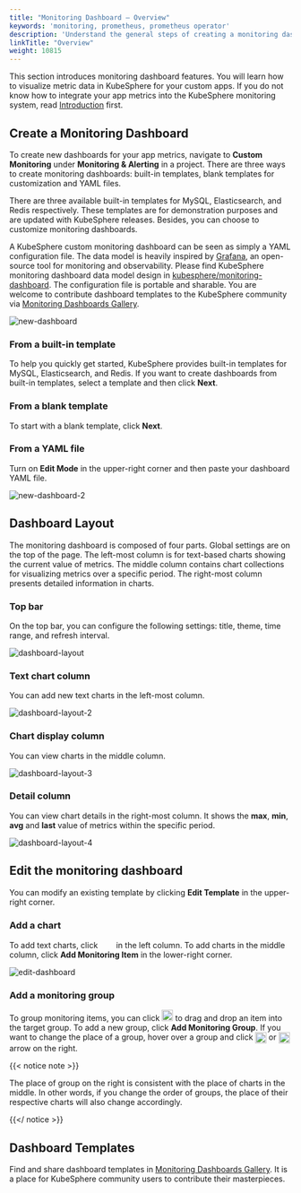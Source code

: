 ```yaml
---
title: "Monitoring Dashboard — Overview"
keywords: 'monitoring, prometheus, prometheus operator'
description: 'Understand the general steps of creating a monitoring dashboard as well as its layout.'
linkTitle: "Overview"
weight: 10815
---
```


This section introduces monitoring dashboard features. You will learn how to visualize metric data in KubeSphere for your custom apps. If you do not know how to integrate your app metrics into the KubeSphere monitoring system, read [Introduction](../../introduction/) first.

## Create a Monitoring Dashboard

To create new dashboards for your app metrics, navigate to **Custom Monitoring** under **Monitoring & Alerting** in a project. There are three ways to create monitoring dashboards: built-in templates, blank templates for customization and YAML files.

There are three available built-in templates for MySQL, Elasticsearch, and Redis respectively. These templates are for demonstration purposes and are updated with KubeSphere releases. Besides, you can choose to customize monitoring dashboards.

A KubeSphere custom monitoring dashboard can be seen as simply a YAML configuration file. The data model is heavily inspired by [Grafana](https://github.com/grafana/grafana), an open-source tool for monitoring and observability. Please find KubeSphere monitoring dashboard data model design in [kubesphere/monitoring-dashboard](https://github.com/kubesphere/monitoring-dashboard). The configuration file is portable and sharable. You are welcome to contribute dashboard templates to the KubeSphere community via [Monitoring Dashboards Gallery](https://github.com/kubesphere/monitoring-dashboard/tree/master/contrib/gallery). 

![new-dashboard](/images/docs/project-user-guide/custom-application-monitoring/visualization/overview/create-dashboard.png)

### From a built-in template

To help you quickly get started, KubeSphere provides built-in templates for MySQL, Elasticsearch, and Redis. If you want to create dashboards from built-in templates, select a template and then click **Next**.

### From a blank template

To start with a blank template, click **Next**.

### From a YAML file

Turn on **Edit Mode** in the upper-right corner and then paste your dashboard YAML file.

![new-dashboard-2](/images/docs/project-user-guide/custom-application-monitoring/visualization/overview/edit-mode.png)

## Dashboard Layout

The monitoring dashboard is composed of four parts. Global settings are on the top of the page. The left-most column is for text-based charts showing the current value of metrics. The middle column contains chart collections for visualizing metrics over a specific period. The right-most column presents detailed information in charts.

### Top bar

On the top bar, you can configure the following settings: title, theme, time range, and refresh interval.

![dashboard-layout](/images/docs/project-user-guide/custom-application-monitoring/visualization/overview/edit-settings.png)

### Text chart column

You can add new text charts in the left-most column.

![dashboard-layout-2](/images/docs/project-user-guide/custom-application-monitoring/visualization/overview/text-charts.png)

### Chart display column

You can view charts in the middle column.

![dashboard-layout-3](/images/docs/project-user-guide/custom-application-monitoring/visualization/overview/view-charts.png)

### Detail column

You can view chart details in the right-most column. It shows the **max**, **min**, **avg** and **last** value of metrics within the specific period.

![dashboard-layout-4](/images/docs/project-user-guide/custom-application-monitoring/visualization/overview/detail-column.png)

## Edit the monitoring dashboard

You can modify an existing template by clicking **Edit Template** in the upper-right corner.

### Add a chart

To add text charts, click <img src="/images/docs/project-user-guide/custom-application-monitoring/visualization/overview/plus-btn.png" height="15px" width="25px" /> in the left column. To add charts in the middle column, click **Add Monitoring Item** in the lower-right corner.

![edit-dashboard](/images/docs/project-user-guide/custom-application-monitoring/visualization/overview/add-charts.png)

### Add a monitoring group

To group monitoring items, you can click <img src="/images/docs/project-user-guide/custom-application-monitoring/visualization/overview/six-dots.png" width="20px" /> to drag and drop an item into the target group. To add a new group, click **Add Monitoring Group**. If you want to change the place of a group, hover over a group and click <img src="/images/docs/project-user-guide/custom-application-monitoring/visualization/overview/up-arrow.png" width="20px" align="center" /> or <img src="/images/docs/project-user-guide/custom-application-monitoring/visualization/overview/down-arrow.png" width="20px" align="center" /> arrow on the right.

{{< notice note >}}

The place of group on the right is consistent with the place of charts in the middle. In other words, if you change the order of groups, the place of their respective charts will also change accordingly.

{{</ notice >}} 

## Dashboard Templates

Find and share dashboard templates in [Monitoring Dashboards Gallery](https://github.com/kubesphere/monitoring-dashboard/tree/master/contrib/gallery). It is a place for KubeSphere community users to contribute their masterpieces.
